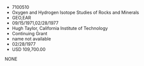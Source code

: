 * 7100510
* Oxygen and Hydrogen Isotope Studies of Rocks and Minerals
* GEO,EAR
* 09/15/1971,02/28/1977
* Hugh Taylor, California Institute of Technology
* Continuing Grant
*   name not available
* 02/28/1977
* USD 109,700.00

NONE